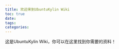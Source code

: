 ```yaml
---
title: 欢迎来到UbuntuKylin Wiki
toc: true
date: 
tags:
categories:
---
```



这是UbuntuKylin Wiki，你可以在这里找到你需要的资料！
